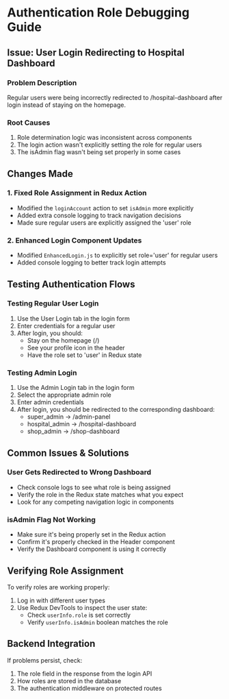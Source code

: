 # Authentication Role Debugging Guide

## Issue: User Login Redirecting to Hospital Dashboard

### Problem Description
Regular users were being incorrectly redirected to /hospital-dashboard after login instead of staying on the homepage.

### Root Causes
1. Role determination logic was inconsistent across components
2. The login action wasn't explicitly setting the role for regular users
3. The isAdmin flag wasn't being set properly in some cases

## Changes Made

### 1. Fixed Role Assignment in Redux Action
- Modified the `loginAccount` action to set `isAdmin` more explicitly
- Added extra console logging to track navigation decisions
- Made sure regular users are explicitly assigned the 'user' role

### 2. Enhanced Login Component Updates
- Modified `EnhancedLogin.js` to explicitly set role='user' for regular users
- Added console logging to better track login attempts

## Testing Authentication Flows

### Testing Regular User Login
1. Use the User Login tab in the login form
2. Enter credentials for a regular user
3. After login, you should:
   - Stay on the homepage (/)
   - See your profile icon in the header
   - Have the role set to 'user' in Redux state

### Testing Admin Login
1. Use the Admin Login tab in the login form
2. Select the appropriate admin role
3. Enter admin credentials
4. After login, you should be redirected to the corresponding dashboard:
   - super_admin → /admin-panel
   - hospital_admin → /hospital-dashboard
   - shop_admin → /shop-dashboard

## Common Issues & Solutions

### User Gets Redirected to Wrong Dashboard
- Check console logs to see what role is being assigned
- Verify the role in the Redux state matches what you expect
- Look for any competing navigation logic in components

### isAdmin Flag Not Working
- Make sure it's being properly set in the Redux action
- Confirm it's properly checked in the Header component
- Verify the Dashboard component is using it correctly

## Verifying Role Assignment

To verify roles are working properly:
1. Log in with different user types
2. Use Redux DevTools to inspect the user state:
   - Check `userInfo.role` is set correctly
   - Verify `userInfo.isAdmin` boolean matches the role

## Backend Integration

If problems persist, check:
1. The role field in the response from the login API
2. How roles are stored in the database
3. The authentication middleware on protected routes
